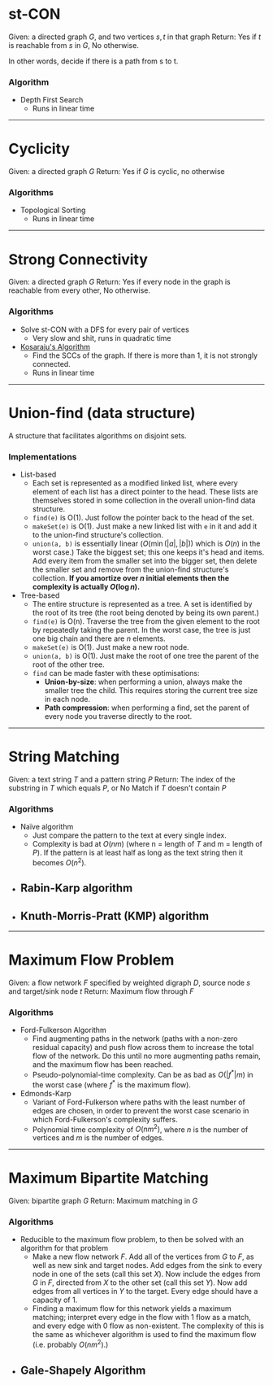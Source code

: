 # st-CON
Given: a directed graph $G$, and two vertices $s, t$ in that graph
Return: Yes if $t$ is reachable from $s$ in $G$, No otherwise.

In other words, decide if there is a path from s to t.
### Algorithm
- Depth First Search
	- Runs in linear time
---
# Cyclicity
Given: a directed graph $G$
Return: Yes if $G$ is cyclic, no otherwise
### Algorithms
- Topological Sorting
	- Runs in linear time
---
# Strong Connectivity
Given: a directed graph $G$
Return: Yes if every node in the graph is reachable from every other, No otherwise.
### Algorithms
- Solve st-CON with a DFS for every pair of vertices
	- Very slow and shit, runs in quadratic time
- [Kosaraju's Algorithm](Strongly%20Connected%20Components.md#Kosaraju's%20Algorithm)
	- Find the SCCs of the graph. If there is more than 1, it is not strongly connected.
	- Runs in linear time
---
# Union-find (data structure)
A structure that facilitates algorithms on disjoint sets.
### Implementations
- List-based
	- Each set is represented as a modified linked list, where every element of each list has a direct pointer to the head. These lists are themselves stored in some collection in the overall union-find data structure.
	- `find(e)` is O(1). Just follow the pointer back to the head of the set.
	- `makeSet(e)` is O(1). Just make a new linked list with `e` in it and add it to the union-find structure's collection.
	- `union(a, b)` is essentially linear ($O(\min(|a|, |b|))$ which is $O(n)$ in the worst case.) Take the biggest set; this one keeps it's head and items. Add every item from the smaller set into the bigger set, then delete the smaller set and remove from the union-find structure's collection. **If you amortize over $n$ initial elements then the complexity is actually $O(\log{n})$.**
- Tree-based
	- The entire structure is represented as a tree. A set is identified by the root of its tree (the root being denoted by being its own parent.)
	- `find(e)` is O(n). Traverse the tree from the given element to the root by repeatedly taking the parent. In the worst case, the tree is just one big chain and there are $n$ elements.
	- `makeSet(e)` is O(1). Just make a new root node.
	- `union(a, b)` is O(1). Just make the root of one tree the parent of the root of the other tree.
	- `find` can be made faster with these optimisations:
		- **Union-by-size**: when performing a union, always make the smaller tree the child. This requires storing the current tree size in each node.
		- **Path compression**: when performing a find, set the parent of every node you traverse directly to the root.
---
# String Matching
Given: a text string $T$ and a pattern string $P$
Return: The index of the substring in $T$ which equals $P$, or No Match if $T$ doesn't contain $P$
### Algorithms
- Naïve algorithm
	- Just compare the pattern to the text at every single index.
	- Complexity is bad at $O(nm)$ (where n = length of $T$ and m = length of $P$). If the pattern is at least half as long as the text string then it becomes $O(n^2)$.
- Rabin-Karp algorithm
	- 
- Knuth-Morris-Pratt (KMP) algorithm
	- 
---
# Maximum Flow Problem
Given: a flow network $F$ specified by weighted digraph $D$, source node $s$ and target/sink node $t$
Return: Maximum flow through $F$

### Algorithms
- Ford-Fulkerson Algorithm
	- Find augmenting paths in the network (paths with a non-zero residual capacity) and push flow across them to increase the total flow of the network. Do this until no more augmenting paths remain, and the maximum flow has been reached.
	- Pseudo-polynomial-time complexity. Can be as bad as $O(|f^*|m)$ in the worst case (where $f^*$ is the maximum flow).
- Edmonds-Karp
	- Variant of Ford-Fulkerson where paths with the least number of edges are chosen, in order to prevent the worst case scenario in which Ford-Fulkerson's complexity suffers.
	- Polynomial time complexity of $O(nm^2)$, where $n$ is the number of vertices and $m$ is the number of edges.
---
# Maximum Bipartite Matching
Given: bipartite graph $G$
Return: Maximum matching in $G$
### Algorithms
- Reducible to the maximum flow problem, to then be solved with an algorithm for that problem
	- Make a new flow network $F$. Add all of the vertices from $G$ to $F$, as well as new sink and target nodes. Add edges from the sink to every node in one of the sets (call this set $X$). Now include the edges from $G$ in $F$, directed from $X$ to the other set (call this set $Y$). Now add edges from all vertices in $Y$ to the target. Every edge should have a capacity of 1.
	- Finding a maximum flow for this network yields a maximum matching; interpret every edge in the flow with 1 flow as a match, and every edge with 0 flow as non-existent. The complexity of this is the same as whichever algorithm is used to find the maximum flow (i.e. probably $O(nm^2)$.)
- Gale-Shapely Algorithm
	- 